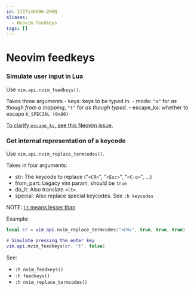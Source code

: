 ```yaml
---
id: 1727148606-ZHKN
aliases:
  - Neovim feedkeys
tags: []
---
```


# Neovim feedkeys

### Simulate user input in Lua

Use `vim.api.nvim_feedkeys()`.

Takes three arguments
      - keys: keys to be typed in.
      - mode: `"m"` for _as though from a mapping_, `"t"` for _as though typed_.
      - escape_ks: whether to escape `K_SPECIAL (0x80)`

[To clarify `escape_ks`, see this Neovim issue.](https://github.com/neovim/neovim/issues/12297)

### Get internal representation of a keycode

Use `vim.api.nvim_replace_termcodes()`.

Takes in four arguments:
- str: The keycode to replace ("`<CR>`", "`<Esc>`", "`<C-o>`", ...)
- from_part: Legacy vim param, should be `true`
- do_lt: Also translate `<lt>`.
- special: Also replace special keycodes. See `:h keycodes`

NOTE: [`lt` means lesser than](https://neovim.io/doc/user/intro.html#%3Clt%3E)

Example:
```lua
local cr = vim.api.nvim_replace_termcodes("<CR>", true, true, true)

# Simulate pressing the enter key
vim.api.nvim_feedkeys(cr, "t", false)
```

See: 
- `:h nvim_feedkeys()`
- `:h feedkeys()`
- `:h nvim_replace_termcodes()`

